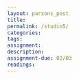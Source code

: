 ```yaml
---  
layout: parsons_post  
title: 
permalink: /studio5/  
categories:   
tags:  
assignment: 
description: 
assignment-due: 02/03
readings: 
---  
```

